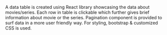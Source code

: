 A data table is created using React library showcasing the data about movies/series. 
Each row in table is clickable which further gives brief information about movie or the series.
Pagination component is provided to surf data in a more user friendly way.
For styling, bootstrap & customized CSS is used.
